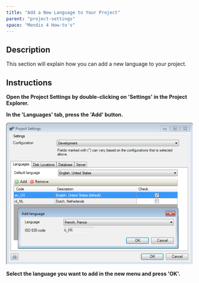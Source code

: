 ```yaml
---
title: "Add a New Language to Your Project"
parent: "project-settings"
space: "Mendix 4 How-to's"
---
```

## Description

This section will explain how you can add a new language to your project.

## Instructions

 **Open the Project Settings by double-clicking on 'Settings' in the Project Explorer.**

 **In the 'Languages' tab, press the 'Add' button.**

![](attachments/2621509/2752785.png)

 **Select the language you want to add in the new menu and press 'OK'.**
